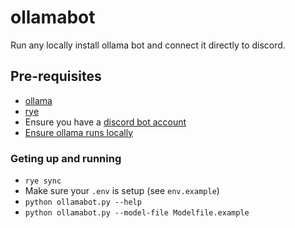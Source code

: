 # ollamabot

Run any locally install ollama bot and connect it directly to discord.

## Pre-requisites
* [ollama](https://ollama.com/)
* [rye](https://rye.astral.sh/)
* Ensure you have a [discord bot account](https://discordpy.readthedocs.io/en/stable/discord.html#discord-intro)
* [Ensure ollama runs locally](https://discordpy.readthedocs.io/en/stable/discord.html#discord-intro)

### Geting up and running
* `rye sync`
* Make sure your `.env` is setup (see `env.example`)
* `python ollamabot.py --help`
* `python ollamabot.py --model-file Modelfile.example`